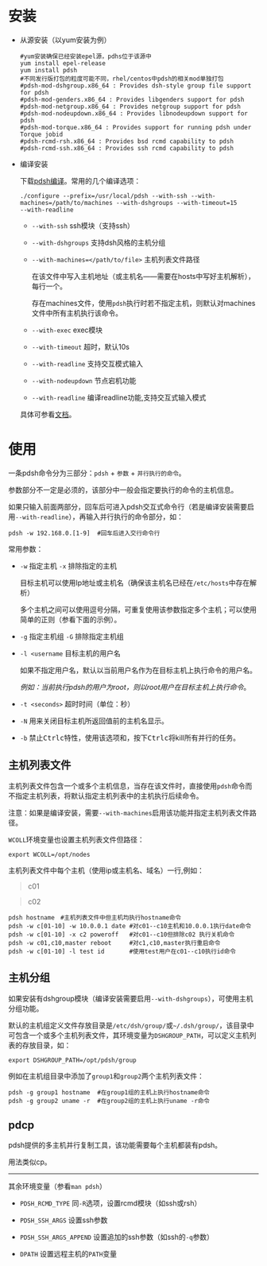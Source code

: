 # 安装

- 从源安装（以yum安装为例）

  ```shell
  #yum安装确保已经安装epel源，pdhs位于该源中
  yum install epel-release
  yum install pdsh
  #不同发行版打包的粒度可能不同，rhel/centos中pdsh的相关mod单独打包
  #pdsh-mod-dshgroup.x86_64 : Provides dsh-style group file support for pdsh
  #pdsh-mod-genders.x86_64 : Provides libgenders support for pdsh
  #pdsh-mod-netgroup.x86_64 : Provides netgroup support for pdsh
  #pdsh-mod-nodeupdown.x86_64 : Provides libnodeupdown support for pdsh
  #pdsh-mod-torque.x86_64 : Provides support for running pdsh under Torque jobid
  #pdsh-rcmd-rsh.x86_64 : Provides bsd rcmd capability to pdsh
  #pdsh-rcmd-ssh.x86_64 : Provides ssh rcmd capability to pdsh
  ```

- 编译安装

  下载[pdsh编译](https://github.com/chaos/pdsh/releases)。常用的几个编译选项：

  ```shell
  ./configure --prefix=/usr/local/pdsh --with-ssh --with-machines=/path/to/machines --with-dshgroups --with-timeout=15 
  --with-readline
  ```

  - `--with-ssh`  ssh模块（支持ssh）
  
  - `--with-dshgroups`  支持dsh风格的主机分组

  - `--with-machines=</path/to/file>`  主机列表文件路径

    在该文件中写入主机地址（或主机名——需要在hosts中写好主机解析），每行一个。

    存在machines文件，使用`pdsh`执行时若不指定主机，则默认对machines文件中所有主机执行该命令。

  - `--with-exec`  exec模块

  - `--with-timeout`  超时，默认10s

  - `--with-readline`  支持交互模式输入

  - `--with-nodeupdown`  节点宕机功能

  - `--with-readline`	编译readline功能,支持交互式输入模式

  
  具体可参看[文档](https://github.com/chaos/pdsh)。

# 使用

一条pdsh命令分为三部分：`pdsh` + `参数` + `并行执行的命令`。

参数部分不一定是必须的，该部分中一般会指定要执行的命令的主机信息。

如果只输入前面两部分，回车后可进入pdsh交互式命令行（若是编译安装需要启用`--with-readline`），再输入并行执行的命令部分，如：

```shell
pdsh -w 192.168.0.[1-9]  #回车后进入交行命令行
```



常用参数：

- `-w`  指定主机 `-x`  排除指定的主机

  目标主机可以使用Ip地址或主机名（确保该主机名已经在`/etc/hosts`中存在解析）

  多个主机之间可以使用逗号分隔，可重复使用该参数指定多个主机；可以使用简单的正则（参看下面的示例）。

- `-g`  指定主机组 `-G`  排除指定主机组

- `-l <username` 目标主机的用户名

  如果不指定用户名，默认以当前用户名作为在目标主机上执行命令的用户名。

  *例如：当前执行pdsh的用户为root，则以root用户在目标主机上执行命令*。

- `-t <seconds>`  超时时间（单位：秒）

- `-N` 用来关闭目标主机所返回值前的主机名显示。

- `-b`  禁止<kbd>Ctrl</kbd><kbd>c</kbd>特性，使用该选项和，按下<kbd>Ctrl</kbd><kbd>c</kbd>将kill所有并行的任务。


## 主机列表文件

主机列表文件包含一个或多个主机信息，当存在该文件时，直接使用`pdsh`命令而不指定主机列表，将默认指定主机列表中的主机执行后续命令。

注意：如果是编译安装，需要`--with-machines`启用该功能并指定主机列表文件路径。

`WCOLL`环境变量也设置主机列表文件但路径：

```shell
export WCOLL=/opt/nodes
```


主机列表文件中每个主机（使用ip或主机名、域名）一行,例如：

> c01

> c02


```shell
pdsh hostname　#主机列表文件中但主机均执行hostname命令
pdsh -w c[01-10] -w 10.0.0.1 date #对c01--c10主机和10.0.0.1执行date命令
pdsh -w c[01-10] -x c2 poweroff   #对c01--c10但排除c02 执行关机命令
pdsh -w c01,c10,master reboot     #对c1,c10,master执行重启命令
pdsh -w c[01-10] -l test id       #使用test用户在c01--c10执行id命令
```

## 主机分组

如果安装有dshgroup模块（编译安装需要启用`--with-dshgroups`），可使用主机分组功能。

默认的主机组定义文件存放目录是`/etc/dsh/group/`或`~/.dsh/group/`，该目录中可包含一个或多个主机列表文件，其环境变量为`DSHGROUP_PATH`，可以定义主机列表的存放目录，如：

```shell
export DSHGROUP_PATH=/opt/pdsh/group
```

例如在主机组目录中添加了`group1`和`group2`两个主机列表文件：

```shell
pdsh -g group1 hostname  #在group1组的主机上执行hostname命令
pdsh -g group2 uname -r  #在group2组的主机上执行uname -r命令
```


## pdcp

pdsh提供的多主机并行复制工具，该功能需要每个主机都装有pdsh。

用法类似cp。

---

其余环境变量（参看`man pdsh`）

- `PDSH_RCMD_TYPE`  同`-R`选项，设置rcmd模块（如ssh或rsh）

- `PDSH_SSH_ARGS`  设置ssh参数

- `PDSH_SSH_ARGS_APPEND`  设置追加的ssh参数（如ssh的`-q`参数）

- `DPATH`  设置远程主机的`PATH`变量

  